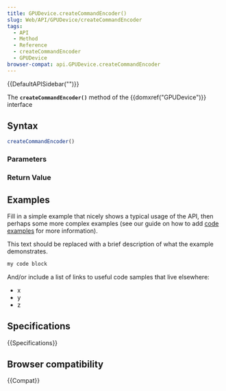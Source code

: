 ```yaml
---
title: GPUDevice.createCommandEncoder()
slug: Web/API/GPUDevice/createCommandEncoder
tags:
  - API
  - Method
  - Reference
  - createCommandEncoder
  - GPUDevice
browser-compat: api.GPUDevice.createCommandEncoder
---
```

{{DefaultAPISidebar("")}}

The **`createCommandEncoder()`** method of the {{domxref("GPUDevice")}} interface 

## Syntax

```js
createCommandEncoder()
```

### Parameters



### Return Value



## Examples

Fill in a simple example that nicely shows a typical usage of the API, then perhaps some more complex examples (see our guide on how to add [code examples](/en-US/docs/MDN/Contribute/Structures/Code_examples) for more information).

This text should be replaced with a brief description of what the example demonstrates.

```js
my code block
```

And/or include a list of links to useful code samples that live elsewhere:

*   x
*   y
*   z

## Specifications

{{Specifications}}

## Browser compatibility

{{Compat}}

